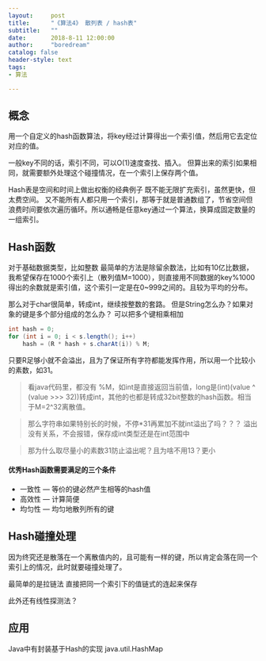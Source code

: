 ```yaml
---
layout:     post
title:      "《算法4》 散列表 / hash表"
subtitle:   ""
date:       2018-8-11 12:00:00
author:     "boredream"
catalog: false
header-style: text
tags:
- 算法

---
```


## 概念
用一个自定义的hash函数算法，将key经过计算得出一个索引值，然后用它去定位对应的值。

一般key不同的话，索引不同，可以O(1)速度查找、插入。
但算出来的索引如果相同，就需要额外处理这个碰撞情况，在一个索引上保存两个值。

Hash表是空间和时间上做出权衡的经典例子
既不能无限扩充索引，虽然更快，但太费空间。
又不能所有人都只用一个索引，那等于就是普通数组了，节省空间但浪费时间要依次遍历循环。所以通畅是任意key通过一个算法，换算成固定数量的一组索引。


## Hash函数
对于基础数据类型，比如整数
最简单的方法是除留余数法，比如有10亿比数据，我希望保存在1000个索引上（散列值M=1000），则直接用不同数据的key%1000得出的余数就是索引值，这个索引一定是在0~999之间的。且较为平均的分布。

那么对于char很简单，转成int，继续按整数的套路。
但是String怎么办？如果对象的键是多个部分组成的怎么办？
可以把多个键相乘相加
```java
int hash = 0;
for (int i = 0; i < s.length(); i++) 
    hash = (R * hash + s.charAt(i)) % M;
```

只要R足够小就不会溢出，且为了保证所有字符都能发挥作用，所以用一个比较小的素数，如31。

> 看java代码里，都没有 %M，如int是直接返回当前值，long是(int)(value ^ (value >>> 32))转成int，其他的也都是转成32bit整数的hash函数。相当于M=2^32离散值。

> 那么字符串如果特别长的时候，不停\*31再累加不就int溢出了吗？？？
溢出没有关系，不会报错，保存成int类型还是在int范围中

> 那为什么取尽量小的素数31防止溢出呢？且为啥不用13？更小

#### 优秀Hash函数需要满足的三个条件
* 一致性 — 等价的键必然产生相等的hash值
* 高效性 — 计算简便
* 均匀性 — 均匀地散列所有的键


## Hash碰撞处理
因为终究还是散落在一个离散值内的，且可能有一样的键，所以肯定会落在同一个索引上的情况，此时就要碰撞处理了。

最简单的是拉链法
直接把同一个索引下的值链式的连起来保存

此外还有线性探测法？



## 应用
Java中有封装基于Hash的实现
java.util.HashMap


